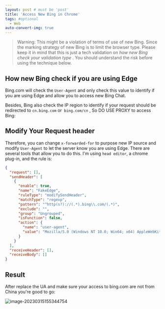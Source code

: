 ```yaml
---
layout: post # must be 'post'
title: 'Access New Bing in Chrome'
tags: #optional
  - Web
auto-convert-img: true
---
```


> Warning: This might be a violation of terms of use of new Bing. Since the marking strategy of new Bing is to limit the browser type. Please keep it in mind that this is just a tech validation on _how new Bing check your validation type_ . You should understand the risk before using the technique below.

## How new Bing check if you are using Edge

Bing.com will check the `User-Agent` and only check this value to identify if you are using Edge and allow you to access new Bing Chat.

Besides, Bing also check the IP region to identify if your request should be redirected to `cn.bing.com` or` bing.com/cn` , So DO USE PROXY to access Bing:

## Modify Your Request header

Therefore, you can change `x-forwarded-for` to purpose new IP source and modify `User-Agent` to let the server know you are using Edge. There are several tools that allow you to do this. I'm using `head editor`, a chrome plug-in, and the rule is:

```json
{
  "request": [],
  "sendHeader": [
    {
      "enable": true,
      "name": "FakeEdge",
      "ruleType": "modifySendHeader",
      "matchType": "regexp",
      "pattern": "^http(s?)://(.*).bing\\.com/(.*)",
      "exclude": "",
      "group": "Ungrouped",
      "isFunction": false,
      "action": {
        "name": "user-agent",
        "value": "Mozilla/5.0 (Windows NT 10.0; Win64; x64) AppleWebKit/537.36 (KHTML, like Gecko) Chrome/110.0.0.0 Safari/537.36 Edg/110.0.1587.69"
      }
    }
  ],
  "receiveHeader": [],
  "receiveBody": []
}
```

## Result

After replace the UA and make sure your access to bing.com are not from China you're good to go:

![image-20230315155344754](../img/in-post/2023-03-15-access-new-bing-in-chrome/image-20230315155344754.png)
